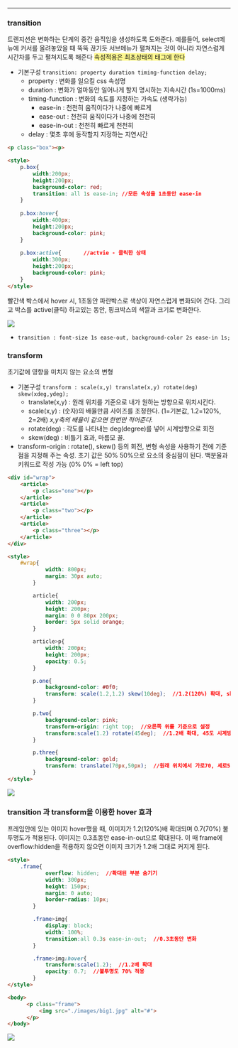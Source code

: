 
---

### transition

트렌지션은 변화하는 단계의 중간 움직임을 생성하도록 도와준다.
예를들어, select메뉴에 커서를 올려놓았을 때 뚝뚝 끊기듯 서브메뉴가 펼쳐지는 것이 아니라 자연스럼게
시간차를 두고 펼쳐지도록 해준다 
<span style="background:#fff88f">속성적용은 최초상태의 태그에 한다</span>

- 기본구성 `transition: property duration timing-function delay;`
	- property : 변화를 일으킬 css 속성명
	- duration : 변화가 얼마동안 일어나게 할지 명시하는 지속시간 (1s=1000ms)
	- timing-function : 변화의 속도를 지정하는 가속도 (생략가능)
		- ease-in : 천천히 움직이다가 나중에 빠르게
		- ease-out : 천천히 움직이다가 나중에 천천히
		- ease-in-out : 천천히 빠르게 천천히
	- delay : 몇초 후에 동작할지 지정하는 지연시간

```html
<p class="box"><p>

<style>
    p.box{
    	width:200px;
        height:200px;
        background-color: red;
        transition: all 1s ease-in;	//모든 속성을 1초동안 ease-in
    }
    
    p.box:hover{
    	width:400px;
        height:200px;
        background-color: pink;
    }
    
    p.box:active{ 		//actvie - 클릭한 상태
    	width:300px;
        height:200px;
        background-color: pink;
    }
</style>
```

빨간색 박스에서 hover 시, 1초동안 파란박스로 색상이 자연스럽게 변화되어 간다.
그리고 박스를 active(클릭) 하고있는 동안, 핑크박스의 색깔과 크기로 변화한다. 

![](https://i.imgur.com/a7dNDZI.png)

- `transition : font-size 1s ease-out, background-color 2s ease-in 1s;`

### transform

초기값에 영향을 미치지 않는 요소의 변형

- 기본구성 `transform : scale(x,y) translate(x,y) rotate(deg) skew(xdeg,ydeg);`
	- translate(x,y) : 원래 위치를 기준으로 내가 원하는 방향으로 위치시킨다.
	- scale(x,y) : (숫자)의 배율만큼 사이즈를 조정한다. (1=기본값, 1.2=120%, 2=2배) 
	  *x,y축의 배율이 같으면 한번만 적어준다.*
	- rotate(deg) : 각도를 나타내는 deg(degree)를 넣어 시계방향으로 회전
	- skew(deg) : 비틀기 효과, 마름모 꼴.
- transform-origin : rotate(), skew() 등의 회전, 변형 속성을 사용하기 전에 기준점을 지정해 주는
  속성. 초기 값은 50% 50%으로 요소의 중심점이 된다. 백분율과 키워드로 작성 가능 (0% 0% = left top)

```html
<div id="wrap">
    <article>
        <p class="one"></p>
    </article>
    <article>
        <p class="two"></p>
    </article>  
    <article>
        <p class="three"></p>
    </article>  
</div>

<style>
	#wrap{
            width: 800px;
            margin: 30px auto;
        }

        article{
            width: 200px;
            height: 200px;
            margin: 0 0 80px 200px;
            border: 5px solid orange;
        }

        article>p{
            width: 200px;
            height: 200px;
            opacity: 0.5;
        }

        p.one{
      	    background-color: #0f0;
            transform: scale(1.2,1.2) skew(10deg);  //1.2(120%) 확대, skew(마름모꼴) 변형 
        }

        p.two{
            background-color: pink;
            transform-origin: right top;  //오른쪽 위를 기준으로 설정
            transform:scale(1.2) rotate(45deg);  //1.2배 확대, 45도 시계방향회전
        }

        p.three{
            background-color: gold;
            transform: translate(70px,50px);  //원래 위치에서 가로70, 세로50 이동
        }
</style>
```

![](https://i.imgur.com/n3V3TuV.png)

### transition 과 transform을 이용한 hover 효과

프레임안에 있는 이미지 hover했을 때, 이미지가 1.2(120%)배 확대되며 0.7(70%) 불투명도가 적용된다.
이미지는 0.3초동안 ease-in-out으로 확대된다. 이 때 frame에 overflow:hidden을 적용하지 않으면 이미지 크기가 1.2배 그대로 커지게 된다.

```html
<style>
	.frame{
            overflow: hidden;  //확대된 부분 숨기기
            width: 300px;
            height: 150px;
            margin: 0 auto;
            border-radius: 10px;
        }

        .frame>img{
            display: block;
            width: 100%;
            transition:all 0.3s ease-in-out;  //0.3초동안 변화
        }

        .frame>img:hover{
            transform:scale(1.2);  //1.2배 확대 
            opacity: 0.7;  //불투명도 70% 적용 
        }
</style>

<body>
      <p class="frame">
          <img src="./images/big1.jpg" alt="#">
      </p>
</body>
```

![](https://i.imgur.com/xA5o3Uf.png)

